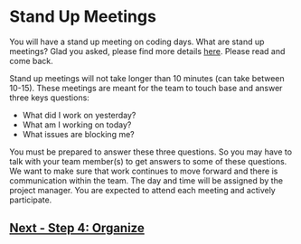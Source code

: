 # Stand Up Meetings

You will have a stand up meeting on coding days. What are stand up meetings? Glad you asked, please find more details [here](https://geekbot.com/blog/daily-standup-meeting/). Please read and come back. 

Stand up meetings will not take longer than 10 minutes (can take between 10-15). These meetings are meant for the team to touch base and answer three keys questions: 

- What did I work on yesterday?
- What am I working on today?
- What issues are blocking me?

You must be prepared to answer these three questions. So you may have to talk with your team member(s) to get answers to some of these questions. We want to make sure that work continues to move forward and there is communication within the team. The day and time will be assigned by the project manager. You are expected to attend each meeting and actively participate. 


## [Next - Step 4: Organize](04_Organize.md)


